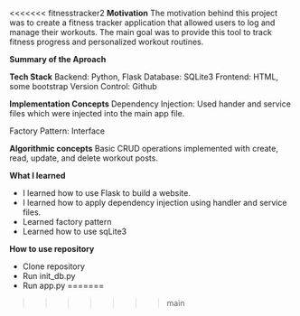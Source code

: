 <<<<<<< fitnesstracker2
**Motivation**
The motivation behind this project was to create a fitness tracker application that allowed users to log and manage their workouts. The main goal was to provide this tool to track fitness progress and personalized workout routines.

**Summary of the Aproach**

**Tech Stack**
Backend: Python, Flask
Database: SQLite3
Frontend: HTML, some bootstrap
Version Control: Github

**Implementation Concepts**
Dependency Injection: Used hander and service files which were injected into the main app file.

Factory Pattern: Interface

**Algorithmic concepts**
Basic CRUD operations implemented with create, read, update, and delete workout posts.

**What I learned**
- I learned how to use Flask to build a website.
- I learned how to apply dependency injection using handler and service files.
- Learned factory pattern
- Learned how to use sqLite3
  
**How to use repository**
-   Clone repository
-   Run init_db.py
-   Run app.py
=======

>>>>>>> main

